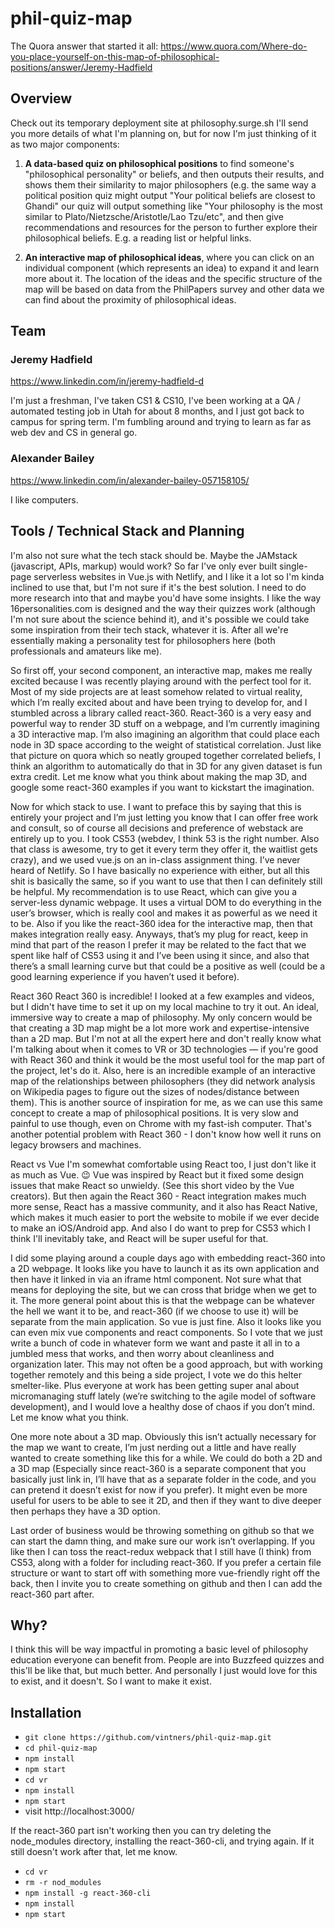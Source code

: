 # phil-quiz-map

The Quora answer that started it all: https://www.quora.com/Where-do-you-place-yourself-on-this-map-of-philosophical-positions/answer/Jeremy-Hadfield

## Overview

Check out its temporary deployment site at philosophy.surge.sh
I'll send you more details of what I'm planning on, but for now I'm just thinking of it as two major components:
1. **A data-based quiz on philosophical positions** to find someone's "philosophical personality" or beliefs, and then outputs their results, and shows them their similarity to major philosophers (e.g. the same way a political position quiz might output "Your political beliefs are closest to Ghandi" our quiz will output something like "Your philosophy is the most similar to Plato/Nietzsche/Aristotle/Lao Tzu/etc", and then give recommendations and resources for the person to further explore their philosophical beliefs. E.g. a reading list or helpful links.

2. **An interactive map of philosophical ideas**, where you can click on an individual component (which represents an idea) to expand it and learn more about it. The location of the ideas and the specific structure of the map will be based on data from the PhilPapers survey and other data we can find about the proximity of philosophical ideas.

## Team

### Jeremy Hadfield

https://www.linkedin.com/in/jeremy-hadfield-d

I'm just a freshman, I've taken CS1 & CS10, I've been working at a QA / automated testing job in Utah for about 8 months, and I just got back to campus for spring term. I'm fumbling around and trying to learn as far as web dev and CS in general go.

### Alexander Bailey

https://www.linkedin.com/in/alexander-bailey-057158105/

I like computers.

## Tools / Technical Stack and Planning

I'm also not sure what the tech stack should be. Maybe the JAMstack (javascript, APIs, markup) would work? So far I've only ever built single-page serverless websites in Vue.js with Netlify, and I like it a lot so I'm kinda inclined to use that, but I'm not sure if it's the best solution. I need to do more research into that and maybe you'd have some insights. I like the way 16personalities.com is designed and the way their quizzes work (although I'm not sure about the science behind it), and it's possible we could take some inspiration from their tech stack, whatever it is. After all we're essentially making a personality test for philosophers here (both professionals and amateurs like me).

So first off, your second component, an interactive map, makes me really excited because I was recently playing around with the perfect tool for it. Most of my side projects are at least somehow related to virtual reality, which I’m really excited about and have been trying to develop for, and I stumbled across a library called react-360. React-360 is a very easy and powerful way to render 3D stuff on a webpage, and I’m currently imagining a 3D interactive map. I’m also imagining an algorithm that could place each node in 3D space according to the weight of statistical correlation. Just like that picture on quora which so neatly grouped together correlated beliefs, I think an algorithm to automatically do that in 3D for any given dataset is fun extra credit. Let me know what you think about making the map 3D, and google some react-360 examples if you want to kickstart the imagination.

Now for which stack to use. I want to preface this by saying that this is entirely your project and I’m just letting you know that I can offer free work and consult, so of course all decisions and preference of webstack are entirely up to you. I took CS53 (webdev, I think 53 is the right number. Also that class is awesome, try to get it every term they offer it, the waitlist gets crazy), and we used vue.js on an in-class assignment thing. I’ve never heard of Netlify. So I have basically no experience with either, but all this shit is basically the same, so if you want to use that then I can definitely still be helpful. My recommendation is to use React, which can give you a server-less dynamic webpage. It uses a virtual DOM to do everything in the user’s browser, which is really cool and makes it as powerful as we need it to be. Also if you like the react-360 idea for the interactive map, then that makes integration really easy. Anyways, that’s my plug for react, keep in mind that part of the reason I prefer it may be related to the fact that we spent like half of CS53 using it and I’ve been using it since, and also that there’s a small learning curve but that could be a positive as well (could be a good learning experience if you haven’t used it before).

React 360
React 360 is incredible! I looked at a few examples and videos, but I didn't have time to set it up on my local machine to try it out. An ideal, immersive way to create a map of philosophy. My only concern would be that creating a 3D map might be a lot more work and expertise-intensive than a 2D map. But I'm not at all the expert here and don't really know what I'm talking about when it comes to VR or 3D technologies — if you're good with React 360 and think it would be the most useful tool for the map part of the project, let's do it.
Also, here is an incredible example of an interactive map of the relationships between philosophers (they did network analysis on Wikipedia pages to figure out the sizes of nodes/distance between them). This is another source of inspiration for me, as we can use this same concept to create a map of philosophical positions. It is very slow and painful to use though, even on Chrome with my fast-ish computer. That's another potential problem with React 360 - I don't know how well it runs on legacy browsers and machines.

React vs Vue
I'm somewhat comfortable using React too, I just don't like it as much as Vue. 😉 Vue was inspired by React but it fixed some design issues that make React so unwieldy. (See this short video by the Vue creators). But then again the React 360 - React integration makes much more sense, React has a massive community, and it also has React Native, which makes it much easier to port the website to mobile if we ever decide to make an iOS/Android app. And also I do want to prep for CS53 which I think I'll inevitably take, and React will be super useful for that.

I did some playing around a couple days ago with embedding react-360 into a 2D webpage. It looks like you have to launch it as its own application and then have it linked in via an iframe html component. Not sure what that means for deploying the site, but we can cross that bridge when we get to it. The more general point about this is that the webpage can be whatever the hell we want it to be, and react-360 (if we choose to use it) will be separate from the main application. So vue is just fine.
Also it looks like you can even mix vue components and react components. So I vote that we just write a bunch of code in whatever form we want and paste it all in to a jumbled mess that works, and then worry about cleanliness and organization later. This may not often be a good approach, but with working together remotely and this being a side project, I vote we do this helter smelter-like. Plus everyone at work has been getting super anal about micromanaging stuff lately (we’re switching to the agile model of software development), and I would love a healthy dose of chaos if you don’t mind. Let me know what you think.

One more note about a 3D map. Obviously this isn’t actually necessary for the map we want to create, I’m just nerding out a little and have really wanted to create something like this for a while. We could do both a 2D and a 3D map (Especially since react-360 is a separate component that you basically just link in, I’ll have that as a separate folder in the code, and you can pretend it doesn’t exist for now if you prefer). It might even be more useful for users to be able to see it 2D, and then if they want to dive deeper then perhaps they have a 3D option.

Last order of business would be throwing something on github so that we can start the damn thing, and make sure our work isn’t overlapping. If you like then I can toss the react-redux webpack that I still have (I think) from CS53, along with a folder for including react-360. If you prefer a certain file structure or want to start off with something more vue-friendly right off the back, then I invite you to create something on github and then I can add the react-360 part after.

## Why?

I think this will be way impactful in promoting a basic level of philosophy education everyone can benefit from. People are into Buzzfeed quizzes and this'll be like that, but much better. And personally I just would love for this to exist, and it doesn't. So I want to make it exist.

## Installation

* `git clone https://github.com/vintners/phil-quiz-map.git`
* `cd phil-quiz-map`
* `npm install`
* `npm start`
* `cd vr`
* `npm install`
* `npm start`
* visit http://localhost:3000/

If the react-360 part isn't working then you can try deleting the node_modules directory, installing the react-360-cli, and trying again. If it still doesn't work after that, let me know.
* `cd vr`
* `rm -r nod_modules`
* `npm install -g react-360-cli`
* `npm install`
* `npm start`
